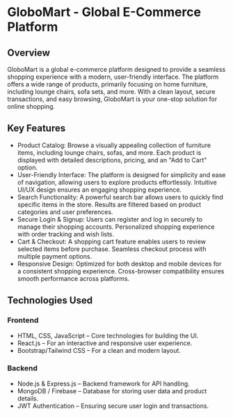 # **GloboMart - Global E-Commerce Platform**
## **Overview**
GloboMart is a global e-commerce platform designed to provide a seamless shopping experience with a modern, user-friendly interface. The platform offers a wide range of products, primarily focusing on home furniture, including lounge chairs, sofa sets, and more. With a clean layout, secure transactions, and easy browsing, GloboMart is your one-stop solution for online shopping.

## **Key Features**
- Product Catalog:
Browse a visually appealing collection of furniture items, including lounge chairs, sofas, and more.
 Each product is displayed with detailed descriptions, pricing, and an "Add to Cart" option.
- User-Friendly Interface:
The platform is designed for simplicity and ease of navigation, allowing users to explore products effortlessly.
 Intuitive UI/UX design ensures an engaging shopping experience.
- Search Functionality: 
A powerful search bar allows users to quickly find specific items in the store.
 Results are filtered based on product categories and user preferences.
- Secure Login & Signup: 
Users can register and log in securely to manage their shopping accounts.
 Personalized shopping experience with order tracking and wish lists.
- Cart & Checkout: 
A shopping cart feature enables users to review selected items before purchase.
 Seamless checkout process with multiple payment options.
- Responsive Design:
Optimized for both desktop and mobile devices for a consistent shopping experience.
 Cross-browser compatibility ensures smooth performance across platforms.
## **Technologies Used**
### **Frontend**
- HTML, CSS, JavaScript – Core technologies for building the UI.
- React.js – For an interactive and responsive user experience.
- Bootstrap/Tailwind CSS – For a clean and modern layout.
### **Backend**
- Node.js & Express.js – Backend framework for API handling.
- MongoDB / Firebase – Database for storing user data and product details.
- JWT Authentication – Ensuring secure user login and transactions.
